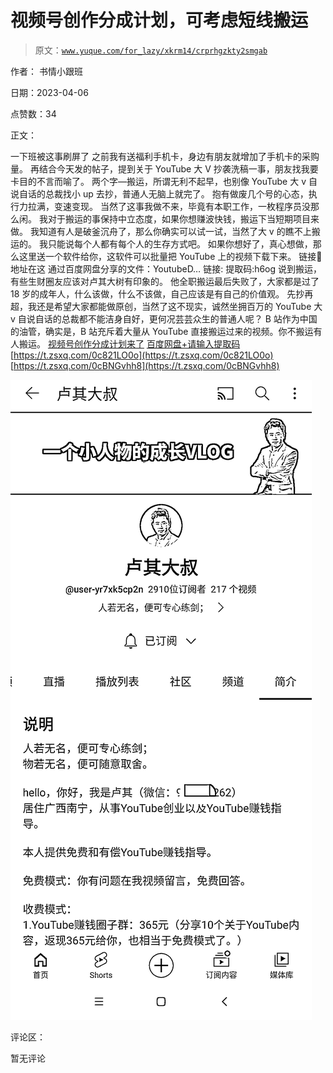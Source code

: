 # 视频号创作分成计划，可考虑短线搬运

> 原文：[`www.yuque.com/for_lazy/xkrm14/crprhgzkty2smgab`](https://www.yuque.com/for_lazy/xkrm14/crprhgzkty2smgab)

作者： 书情小跟班

日期：2023-04-06

点赞数：34

正文：

一下班被这事刷屏了 之前我有送福利手机卡，身边有朋友就增加了手机卡的采购量。 再结合今天发的帖子，提到关于 YouTube 大 V 抄袭洗稿一事，朋友找我要卡目的不言而喻了。 两个字—搬运，所谓无利不起早，也别像 YouTube 大 v 自说自话的总裁找小 up 去抄，普通人无脑上就完了。 抱有做废几个号的心态，执行力拉满，变速变现。 当然了这事我做不来，毕竟有本职工作，一枚程序员没那么闲。 我对于搬运的事保持中立态度，如果你想赚波快钱，搬运下当短期项目来做。 我知道有人是破釜沉舟了，那么你确实可以试一试，当然了大 v 的瞧不上搬运的。 我只能说每个人都有每个人的生存方式吧。 如果你想好了，真心想做，那么这里送一个软件给你，这软件可以批量把 YouTube 上的视频下载下来。 链接🔗地址在这 通过百度网盘分享的文件：YoutubeD… 链接: 提取码:h6og 说到搬运，有些生财圈友应该对卢其大树有印象的。 他全职搬运最后失败了，大家都是过了 18 岁的成年人，什么该做，什么不该做，自己应该是有自己的价值观。 先抄再超，我还是希望大家都能做原创，当然了这不现实，诚然坐拥百万的 YouTube 大 v 自说自话的总裁都不能洁身自好，更何况芸芸众生的普通人呢？ B 站作为中国的油管，确实是，B 站充斥着大量从 YouTube 直接搬运过来的视频。你不搬运有人搬运。 [视频号创作分成计划来了](https://mp.weixin.qq.com/s/Gx7CZqse2xZC5OwQCtj_Pw) [百度网盘+请输入提取码](https://pan.baidu.com/s/1ubTLCdSKtX49QsQQvbYQuQ?pwd=h6og) [https://t.zsxq.com/0c821LO0o](https://t.zsxq.com/0c821LO0o) [https://t.zsxq.com/0cBNGvhh8](https://t.zsxq.com/0cBNGvhh8)

![](img/c73d6744881f751c8d940a1b928636f7.png)

评论区：

暂无评论

